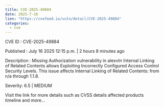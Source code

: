```yaml
--- 
title: CVE-2025-49884
date: 2025-7-16
lien: "https://cvefeed.io/vuln/detail/CVE-2025-49884"
categories:
  - cve
---
```


CVE ID : CVE-2025-49884

Published :  July 16
2025
12:15 p.m. | 2 hours
8 minutes ago

Description : Missing Authorization vulnerability in alexvtn Internal Linking of Related Contents allows Exploiting Incorrectly Configured Access Control Security Levels. This issue affects Internal Linking of Related Contents: from n/a through 1.1.8.

Severity: 6.5 | MEDIUM

Visit the link for more details
such as CVSS details
affected products
timeline
and more...
